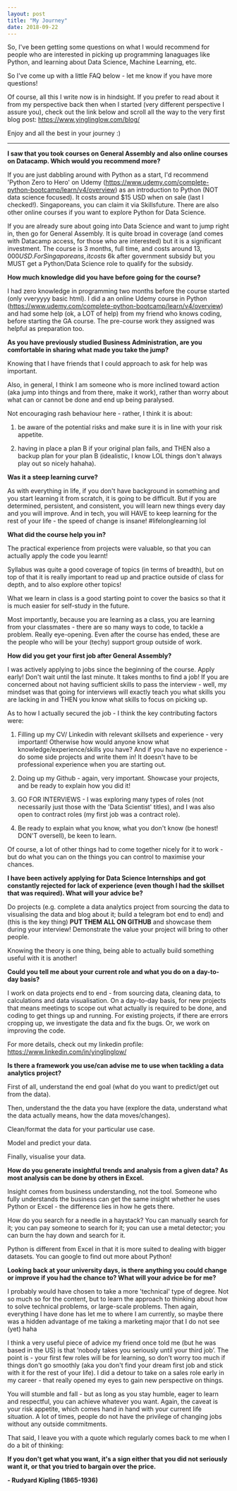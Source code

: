 ```yaml
---
layout: post
title: "My Journey"
date: 2018-09-22
---
```


So, I've been getting some questions on what I would recommend for people who are interested in picking up programming lanaguages like Python, and learning about Data Science, Machine Learning, etc.

So I've come up with a little FAQ below - let me know if you have more questions!

Of course, all this I write now is in hindsight. If you prefer to read about it from my perspective back then when I started (very different perspective I assure you), check out the link below and scroll all the way to the very first blog post:
https://www.yinglinglow.com/blog/

Enjoy and all the best in your journey :)

---

__I saw that you took courses on General Assembly and also online courses on Datacamp. Which would you recommend more?__

If you are just dabbling around with Python as a start, I'd recommend 'Python Zero to Hero' on Udemy (https://www.udemy.com/complete-python-bootcamp/learn/v4/overview) as an introduction to Python (NOT data science focused). It costs around $15 USD when on sale (last I checked!). Singaporeans, you can claim it via Skillsfuture. There are also other online courses if you want to explore Python for Data Science. 

If you are already sure about going into Data Science and want to jump right in, then go for General Assembly. It is quite broad in coverage (and comes with Datacamp access, for those who are interested) but it is a significant investment. The course is 3 months, full time, and costs around $13,000 USD. For Singaporeans, it costs ~$6k after government subsidy but you MUST get a Python/Data Science role to qualify for the subsidy.


__How much knowledge did you have before going for the course?__

I had zero knowledge in programming two months before the course started (only vveryyyy basic html). I did a an online Udemy course in Python (https://www.udemy.com/complete-python-bootcamp/learn/v4/overview) and had some help (ok, a LOT of help) from my friend who knows coding, before starting the GA course. The pre-course work they assigned was helpful as preparation too.


__As you have previously studied Business Administration, are you comfortable in sharing what made you take the jump?__

Knowing that I have friends that I could approach to ask for help was important.

Also, in general, I think I am someone who is more inclined toward action (aka jump into things and from there, make it work),  rather than worry about what can or cannot be done and end up being paralysed.

Not encouraging rash behaviour here - rather, I think it is about:

1) be aware of the potential risks and make sure it is in line with your risk appetite.

2) having in place a plan B if your original plan fails, and THEN also a backup plan for your plan B (idealistic, I know LOL things don't always play out so nicely hahaha).


__Was it a steep learning curve?__

As with everything in life, if you don't have background in something and you start learning it from scratch, it is going to be difficult. But if you are determined, persistent, and consistent, you will learn new things every day and you will improve. And in tech, you will HAVE to keep learning for the rest of your life - the speed of change is insane! #lifelonglearning lol


__What did the course help you in?__

The practical experience from projects were valuable, so that you can actually apply the code you learnt!

Syllabus was quite a good coverage of topics (in terms of breadth), but on top of that it is really important to read up and practice outside of class for depth, and to also explore other topics!

What we learn in class is a good starting point to cover the basics so that it is much easier for self-study in the future.

Most importantly, because you are learning as a class, you are learning from your classmates - there are so many ways to code, to tackle a problem. Really eye-opening. Even after the course has ended, these are the people who will be your (techy) support group outside of work.


__How did you get your first job after General Assembly?__

I was actively applying to jobs since the beginning of the course. Apply early! Don't wait until the last minute. It takes months to find a job! If you are concerned about not having sufficient skills to pass the interview - well, my mindset was that going for interviews will exactly teach you what skills you are lacking in and THEN you know what skills to focus on picking up.

As to how I actually secured the job - I think the key contributing factors were:
1) Filling up my CV/ Linkedin with relevant skillsets and experience - very important! Otherwise how would anyone know what knowledge/experience/skills you have? And if you have no experience - do some side projects and write them in! It doesn't have to be professional experience when you are starting out.

2) Doing up my Github - again, very important. Showcase your projects, and be ready to explain how you did it! 

3) GO FOR INTERVIEWS - I was exploring many types of roles (not necessarily just those with the 'Data Scientist' titles), and I was also open to contract roles (my first job was a contract role).

4) Be ready to explain what you know, what you don't know (be honest! DON'T oversell), be keen to learn.

Of course, a lot of other things had to come together nicely for it to work - but do what you can on the things you can control to maximise your chances.


__I have been actively applying for Data Science Internships and got constantly rejected for lack of experience (even though I had the skillset that was required). What will your advice be?__

Do projects (e.g. complete a data analytics project from sourcing the data to visualising the data and blog about it; build a telegram bot end to end) and (this is the key thing) __PUT THEM ALL ON GITHUB__ and showcase them during your interview! Demonstrate the value your project will bring to other people. 

Knowing the theory is one thing, being able to actually build something useful with it is another!


__Could you tell me about your current role and what you do on a day-to-day basis?__

I work on data projects end to end - from sourcing data, cleaning data, to calculations and data visualisation. 
On a day-to-day basis, for new projects that means meetings to scope out what actually is required to be done, and coding to get things up and running. For existing projects, if there are errors cropping up, we investigate the data and fix the bugs. Or, we work on improving the code.

For more details, check out my linkedin profile: https://www.linkedin.com/in/yinglinglow/


__Is there a framework you use/can advise me to use when tackling a data analytics project?__  

First of all, understand the end goal (what do you want to predict/get out from the data).

Then, understand the the data you have (explore the data, understand what the data actually means, how the data moves/changes).

Clean/format the data for your particular use case.

Model and predict your data.

Finally, visualise your data.


__How do you generate insightful trends and analysis from a given data? As most analysis can be done by others in Excel.__

Insight comes from business understanding, not the tool. Someone who fully understands the business can get the same insight whether he uses Python or Excel - the difference lies in how he gets there. 

How do you search for a needle in a haystack? You can manually search for it; you can pay someone to search for it; you can use a metal detector; you can burn the hay down and search for it.

Python is different from Excel in that it is more suited to dealing with bigger datasets. You can google to find out more about Python!


__Looking back at your university days, is there anything you could change or improve if you had the chance to? What will your advice be for me?__

I probably would have chosen to take a more 'technical' type of degree. Not so much so for the content, but to learn the approach to thinking about how to solve technical problems, or large-scale problems. Then again, everything I have done has let me to where I am currently, so maybe there was a hidden advantage of me taking a marketing major that I do not see (yet) haha

I think a very useful piece of advice my friend once told me (but he was based in the US) is that ‘nobody takes you seriously until your third job’. The point is - your first few roles will be for learning, so don’t worry too much if things don't go smoothly (aka you don't find your dream first job and stick with it for the rest of your life). I did a detour to take on a sales role early in my career - that really opened my eyes to gain new perspective on things.

You will stumble and fall - but as long as you stay humble, eager to learn and respectful, you can achieve whatever you want.
Again, the caveat is your risk appetite, which comes hand in hand with your current life situation. A lot of times, people do not have the privilege of changing jobs without any outside commitments.

That said, I leave you with a quote which regularly comes back to me when I do a bit of thinking:

**If you don't get what you want, it's a sign either that you did not seriously want it, or that you tried to bargain over the price.**

**- Rudyard Kipling (1865-1936)**